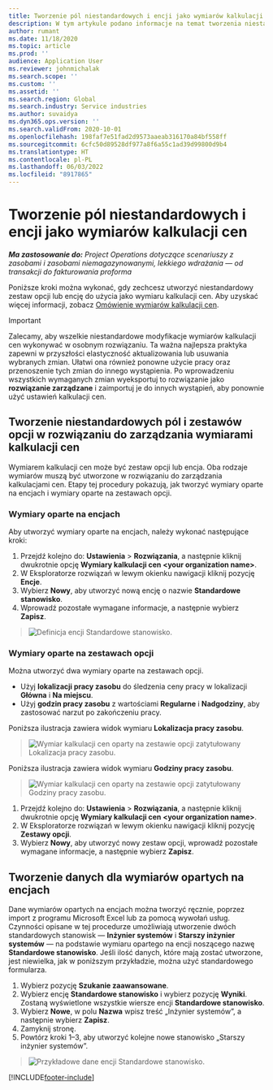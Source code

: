 ```yaml
---
title: Tworzenie pól niestandardowych i encji jako wymiarów kalkulacji cen
description: W tym artykule podano informacje na temat tworzenia niestandardowych zestawów opcji lub encji.
author: rumant
ms.date: 11/18/2020
ms.topic: article
ms.prod: ''
audience: Application User
ms.reviewer: johnmichalak
ms.search.scope: ''
ms.custom: ''
ms.assetid: ''
ms.search.region: Global
ms.search.industry: Service industries
ms.author: suvaidya
ms.dyn365.ops.version: ''
ms.search.validFrom: 2020-10-01
ms.openlocfilehash: 198faf7e51fad2d9573aaeab316170a84bf558ff
ms.sourcegitcommit: 6cfc50d89528df977a8f6a55c1ad39d99800d9b4
ms.translationtype: HT
ms.contentlocale: pl-PL
ms.lasthandoff: 06/03/2022
ms.locfileid: "8917865"
---
```

# <a name="create-custom-fields-and-entities-as-pricing-dimensions"></a>Tworzenie pól niestandardowych i encji jako wymiarów kalkulacji cen

_**Ma zastosowanie do:** Project Operations dotyczące scenariuszy z zasobami i zasobami niemagazynowanymi, lekkiego wdrażania — od transakcji do fakturowania proforma_

Poniższe kroki można wykonać, gdy zechcesz utworzyć niestandardowy zestaw opcji lub encję do użycia jako wymiaru kalkulacji cen. Aby uzyskać więcej informacji, zobacz [Omówienie wymiarów kalkulacji cen](pricing-dimensions-overview.md).  

> [!IMPORTANT]
> Zalecamy, aby wszelkie niestandardowe modyfikacje wymiarów kalkulacji cen wykonywać w osobnym rozwiązaniu. Ta ważna najlepsza praktyka zapewni w przyszłości elastyczność aktualizowania lub usuwania wybranych zmian. Ułatwi ona również ponowne użycie pracy oraz przenoszenie tych zmian do innego wystąpienia. Po wprowadzeniu wszystkich wymaganych zmian wyeksportuj to rozwiązanie jako **rozwiązanie zarządzane** i zaimportuj je do innych wystąpień, aby ponownie użyć ustawień kalkulacji cen.

  
## <a name="create-custom-fields-and-option-sets-in-the-pricing-dimension-solution"></a>Tworzenie niestandardowych pól i zestawów opcji w rozwiązaniu do zarządzania wymiarami kalkulacji cen

Wymiarem kalkulacji cen może być zestaw opcji lub encja. Oba rodzaje wymiarów muszą być utworzone w rozwiązaniu do zarządzania kalkulacjami cen. Etapy tej procedury pokazują, jak tworzyć wymiary oparte na encjach i wymiary oparte na zestawach opcji.

### <a name="entity-based-dimensions"></a>Wymiary oparte na encjach
Aby utworzyć wymiary oparte na encjach, należy wykonać następujące kroki:

1. Przejdź kolejno do: **Ustawienia** > **Rozwiązania**, a następnie kliknij dwukrotnie opcję **Wymiary kalkulacji cen \<your organization name>**.
2. W Eksploratorze rozwiązań w lewym okienku nawigacji kliknij pozycję **Encje**.
3. Wybierz **Nowy**, aby utworzyć nową encję o nazwie **Standardowe stanowisko**. 
4. Wprowadź pozostałe wymagane informacje, a następnie wybierz **Zapisz**.

> ![Definicja encji Standardowe stanowisko.](media/Standard-Title-entity-definition.png)

### <a name="option-set-based-dimensions"></a>Wymiary oparte na zestawach opcji 
Można utworzyć dwa wymiary oparte na zestawach opcji. 

- Użyj **lokalizacji pracy zasobu** do śledzenia ceny pracy w lokalizacji **Główna** i **Na miejscu**. 
- Użyj **godzin pracy zasobu** z wartościami **Regularne** i **Nadgodziny**, aby zastosować narzut po zakończeniu pracy.

Poniższa ilustracja zawiera widok wymiaru **Lokalizacja pracy zasobu**. 

> ![Wymiar kalkulacji cen oparty na zestawie opcji zatytułowany Lokalizacja pracy zasobu.](media/Option-set-PD-called-Resource-Work-Location.png)

Poniższa ilustracja zawiera widok wymiaru **Godziny pracy zasobu**. 

> ![Wymiar kalkulacji cen oparty na zestawie opcji zatytułowany Godziny pracy zasobu.](media/Option-set-PD-called-Resource-Work-Hours.png)

1. Przejdź kolejno do: **Ustawienia** > **Rozwiązania**, a następnie kliknij dwukrotnie opcję **Wymiary kalkulacji cen \<your organization name>**. 
2. W Eksploratorze rozwiązań w lewym okienku nawigacji kliknij pozycję **Zestawy opcji**. 
3. Wybierz **Nowy**, aby utworzyć nowy zestaw opcji, wprowadź pozostałe wymagane informacje, a następnie wybierz **Zapisz**.

## <a name="create-data-for-entity-based-dimensions"></a>Tworzenie danych dla wymiarów opartych na encjach

Dane wymiarów opartych na encjach można tworzyć ręcznie, poprzez import z programu Microsoft Excel lub za pomocą wywołań usług. Czynności opisane w tej procedurze umożliwiają utworzenie dwóch standardowych stanowisk — **Inżynier systemów** i **Starszy inżynier systemów** — na podstawie wymiaru opartego na encji noszącego nazwę **Standardowe stanowisko**. Jeśli ilość danych, które mają zostać utworzone, jest niewielka, jak w poniższym przykładzie, można użyć standardowego formularza.

1. Wybierz pozycję **Szukanie zaawansowane**.
2. Wybierz encję **Standardowe stanowisko** i wybierz pozycję **Wyniki**. Zostaną wyświetlone wszystkie wiersze encji **Standardowe stanowisko**.
3. Wybierz **Nowe**, w polu **Nazwa** wpisz treść „Inżynier systemów”, a następnie wybierz **Zapisz**.
4. Zamyknij stronę. 
5. Powtórz kroki 1–3, aby utworzyć kolejne nowe stanowisko „Starszy inżynier systemów”.

> ![Przykładowe dane encji Standardowe stanowisko.](media/ST-data.png)


[!INCLUDE[footer-include](../includes/footer-banner.md)]